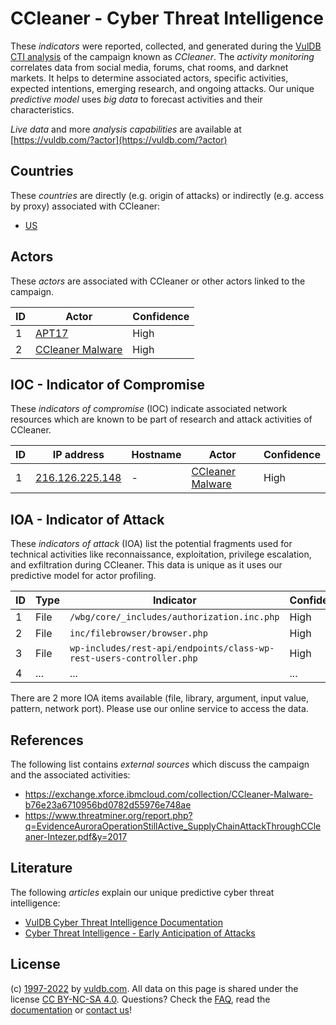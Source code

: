 # CCleaner - Cyber Threat Intelligence

These _indicators_ were reported, collected, and generated during the [VulDB CTI analysis](https://vuldb.com/?kb.cti) of the campaign known as _CCleaner_. The _activity monitoring_ correlates data from social media, forums, chat rooms, and darknet markets. It helps to determine associated actors, specific activities, expected intentions, emerging research, and ongoing attacks. Our unique _predictive model_ uses _big data_ to forecast activities and their characteristics.

_Live data_ and more _analysis capabilities_ are available at [https://vuldb.com/?actor](https://vuldb.com/?actor)

## Countries

These _countries_ are directly (e.g. origin of attacks) or indirectly (e.g. access by proxy) associated with CCleaner:

* [US](https://vuldb.com/?country.us)

## Actors

These _actors_ are associated with CCleaner or other actors linked to the campaign.

ID | Actor | Confidence
-- | ----- | ----------
1 | [APT17](https://vuldb.com/?actor.apt17) | High
2 | [CCleaner Malware](https://vuldb.com/?actor.ccleaner_malware) | High

## IOC - Indicator of Compromise

These _indicators of compromise_ (IOC) indicate associated network resources which are known to be part of research and attack activities of CCleaner.

ID | IP address | Hostname | Actor | Confidence
-- | ---------- | -------- | ----- | ----------
1 | [216.126.225.148](https://vuldb.com/?ip.216.126.225.148) | - | [CCleaner Malware](https://vuldb.com/?actor.ccleaner_malware) | High

## IOA - Indicator of Attack

These _indicators of attack_ (IOA) list the potential fragments used for technical activities like reconnaissance, exploitation, privilege escalation, and exfiltration during CCleaner. This data is unique as it uses our predictive model for actor profiling.

ID | Type | Indicator | Confidence
-- | ---- | --------- | ----------
1 | File | `/wbg/core/_includes/authorization.inc.php` | High
2 | File | `inc/filebrowser/browser.php` | High
3 | File | `wp-includes/rest-api/endpoints/class-wp-rest-users-controller.php` | High
4 | ... | ... | ...

There are 2 more IOA items available (file, library, argument, input value, pattern, network port). Please use our online service to access the data.

## References

The following list contains _external sources_ which discuss the campaign and the associated activities:

* https://exchange.xforce.ibmcloud.com/collection/CCleaner-Malware-b76e23a6710956bd0782d55976e748ae
* https://www.threatminer.org/report.php?q=EvidenceAuroraOperationStillActive_SupplyChainAttackThroughCCleaner-Intezer.pdf&y=2017

## Literature

The following _articles_ explain our unique predictive cyber threat intelligence:

* [VulDB Cyber Threat Intelligence Documentation](https://vuldb.com/?kb.cti)
* [Cyber Threat Intelligence - Early Anticipation of Attacks](https://www.scip.ch/en/?labs.20201022)

## License

(c) [1997-2022](https://vuldb.com/?kb.changelog) by [vuldb.com](https://vuldb.com/?kb.about). All data on this page is shared under the license [CC BY-NC-SA 4.0](https://creativecommons.org/licenses/by-nc-sa/4.0/). Questions? Check the [FAQ](https://vuldb.com/?kb.faq), read the [documentation](https://vuldb.com/?kb) or [contact us](https://vuldb.com/?contact)!
